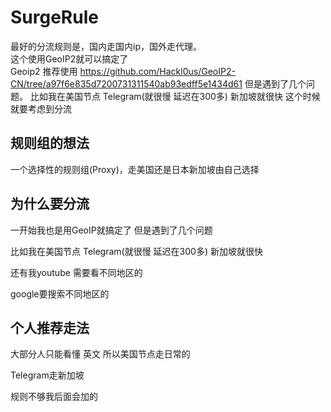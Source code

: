 # SurgeRule
最好的分流规则是，国内走国内ip，国外走代理。  
这个使用GeoIP2就可以搞定了  
Geoip2 推荐使用
https://github.com/Hackl0us/GeoIP2-CN/tree/a97f6e835d7200731311540ab93edff5e1434d61
但是遇到了几个问题。
比如我在美国节点 Telegram(就很慢 延迟在300多)
新加坡就很快
这个时候就要考虑到分流
## 规则组的想法
一个选择性的规则组(Proxy)，走美国还是日本新加坡由自己选择


## 为什么要分流
一开始我也是用GeoIP就搞定了 但是遇到了几个问题

比如我在美国节点 Telegram(就很慢 延迟在300多)
新加坡就很快

还有我youtube 需要看不同地区的

google要搜索不同地区的

## 个人推荐走法
大部分人只能看懂 英文 所以美国节点走日常的

Telegram走新加坡

规则不够我后面会加的